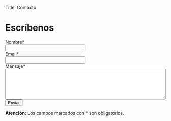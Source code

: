 Title: Contacto

Escríbenos
==========

<form>

  <label>
      <div>Nombre*</div>
  </label>
  <div>
      <input type="text" style="width: 50%;">
  </div>

  <label>
      <div>Email*</div>
  </label>
  <div>
      <input type="text" style="width: 50%;">
  </div>


  <label>
      <div>Mensaje*</div>
  </label>
  <div>
      <textarea rows="6" style="width: 100%;"></textarea>
  </div>

  <div class="cc-m-form-view-input-wrapper">
      <input type="submit" value="Enviar">
  </div>

  <p class="cc-m-form-note">
      <strong>Atención:</strong>
        Los campos marcados con <span> * </span> son obligatorios.    
  </p>
</form>
